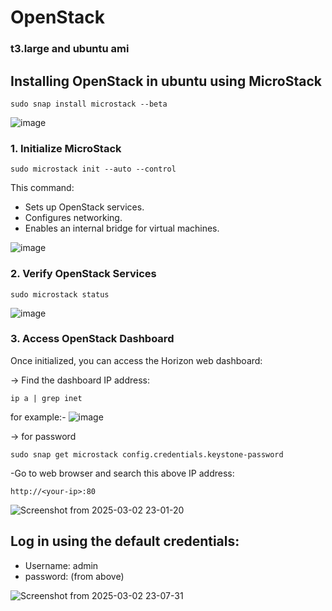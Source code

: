 # OpenStack
### t3.large and ubuntu ami

## Installing OpenStack in ubuntu using MicroStack 
```
sudo snap install microstack --beta
```
![image](https://github.com/user-attachments/assets/e561594d-3399-4ac9-a1c8-7d46f4569b71)



### 1. Initialize MicroStack
```
sudo microstack init --auto --control
```
This command:

* Sets up OpenStack services.
* Configures networking.
* Enables an internal bridge for virtual machines.

![image](https://github.com/user-attachments/assets/f9488b15-bad2-4eeb-a51e-49f9fbf8018b)


### 2. Verify OpenStack Services
```
sudo microstack status
```
![image](https://github.com/user-attachments/assets/79b5e085-ca4b-458c-909a-8cd27aeeffcb)


### 3. Access OpenStack Dashboard
Once initialized, you can access the Horizon web dashboard:

-> Find the dashboard IP address:
```
ip a | grep inet
```
for example:-
![image](https://github.com/user-attachments/assets/c53068df-6973-4980-94a3-692f11976791)


-> for password 
```
sudo snap get microstack config.credentials.keystone-password
```

-Go to web browser and search this above IP address:
```
http://<your-ip>:80
```
![Screenshot from 2025-03-02 23-01-20](https://github.com/user-attachments/assets/44381f32-ebc1-40a3-8ab4-8cf9e7a955fe)

## Log in using the default credentials:

* Username: admin
* password: (from above)

![Screenshot from 2025-03-02 23-07-31](https://github.com/user-attachments/assets/02e6d20e-1275-418f-bc35-d1dbfeafe61e)

